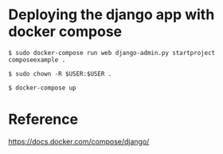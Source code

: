 # Deploying the django app with docker compose
```
$ sudo docker-compose run web django-admin.py startproject composeexample .

$ sudo chown -R $USER:$USER .
 
$ docker-compose up
```

# Reference
https://docs.docker.com/compose/django/
